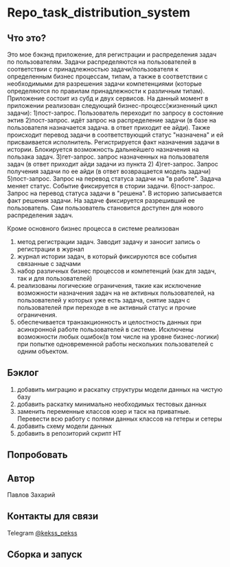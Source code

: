 # Repo_task_distribution_system
## Что это?
Это мое бэкэнд приложение, для  регистрации и распределения задач по пользователям.
Задачи распределяются на пользователей в соответствии с принадлежностью задачи/пользователя к определенным бизнес процессам, типам,
а также в соответствии с необходимыми для разрешения задачи компетенциями (которые определяются по правилам принадлежности к различным типам).
Приложение состоит из субд и двух сервисов.
На данный момент в приложении реализован следующий бизнес-процесс(жизненный цикл задачи):
1)пост-запрос. Пользователь переходит по запросу в состояние эктив
2)пост-запрос. идёт запрос на распределение задачи (в базе на пользователя назначается задача. в ответ приходит ее айди). Также происходит перевод задачи в соответствующий статус "назначена" и ей присваивается исполнитель. Регистрируется факт назначения задачи в истории. Блокируется возможность дальнейшего назначения на пользака задач.
3)гет-запрос. запрос назначенных на пользователя задач (в ответ приходит айди задачи из пункта 2)
4)гет-запрос. Запрос получения задачи по ее айди (в ответ возвращается модель задачи)
5)пост-запрос. Запрос на перевод статуса задачи на "в работе". Задача меняет статус. Событие фиксируется в стории задачи.
6)пост-запрос. Запрос на перевод статуса задачи в "решена". В историю записывается факт решения задачи. На задаче фиксируется разрешивший ее пользователь. Сам пользователь становится доступен для нового распределения задач.

Кроме основного бизнес процесса в системе реализован
1) метод регистрации задач. Заводит задачу и заносит запись о регистрации в журнал
2) журнал истории задач, в который фиксируются все события связанные с задчами
3) набор различных бизнес процессов и компетенций (как для задач, так и для пользователей)
4) реализованы логические ограничения, такие как исключение возможности назначения задач на не активных пользователей, на пользователей у которых уже есть задача, снятие задач с пользователей при переходе в не активный статус и прочие ограничения.
5) обеспечивается транзакционность и целостность данных при асинхронной работе пользователей в системе. Исключены возможности любых ошибок(в том числе на уровне бизнес-логики) при попытке одновременной работы нескольких пользователей с одним объектом.

## Бэклог
1) добавить миграцию и раскатку структуры модели данных на чистую базу
2) добавить раскатку минимально необходимых тестовых данных
3) заменить переменные классов юзер и таск на приватные. Перевести всю работу с полями данных классов на гетеры и сетеры
4) добавить схему модели данных
5) добавить в репозиторий скрипт НТ

## Попробовать


## Автор
Павлов Захарий

## Контакты для связи
Telegram [@kekss_pekss](https://t.me/kekss_pekss)



## Сборка и запуск

